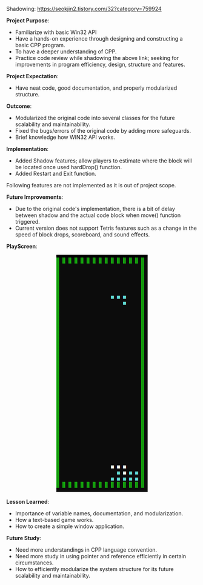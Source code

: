 Shadowing: https://seokjin2.tistory.com/32?category=759924

__Project Purpose__:
  * Familiarize with basic Win32 API
  * Have a hands-on experience through designing and constructing a basic CPP program.
  * To have a deeper understanding of CPP.
  * Practice code review while shadowing the above link; seeking for improvements in program efficiency, design, structure and features.
  
__Project Expectation__:
  * Have neat code, good documentation, and properly modularized structure.
  
__Outcome__:
  * Modularized the original code into several classes for the future scalability and maintainability.
  * Fixed the bugs/errors of the original code by adding more safeguards.
  * Brief knowledge how WIN32 API works.
  
__Implementation__:
  * Added Shadow features; allow players to estimate where the block will be located once used hardDrop() function.
  * Added Restart and Exit function.

Following features are not implemented as it is out of project scope.

__Future Improvements__:
  * Due to the original code's implementation, there is a bit of delay between shadow and the actual code block when move() function triggered.
  * Current version does not support Tetris features such as a change in the speed of block drops, scoreboard, and sound effects.

__PlayScreen__:
<p align="center">
  <img src=/images/gamePlay.PNG />
</p>


__Lesson Learned__:
* Importance of variable names, documentation, and modularization.
* How a text-based game works.
* How to create a simple window application.

__Future Study__:
* Need more understandings in CPP language convention.
* Need more study in using pointer and reference efficiently in certain circumstances.
* How to efficiently modularize the system structure for its future scalability and maintainability.

